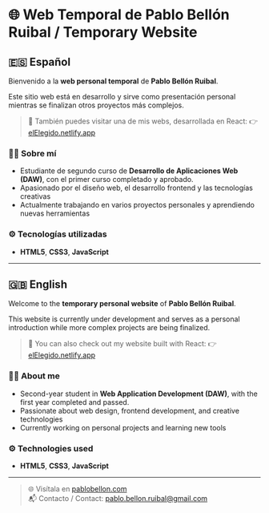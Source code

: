 # 🌐 Web Temporal de Pablo Bellón Ruibal / Temporary Website

## 🇪🇸 Español

Bienvenido a la **web personal temporal** de **Pablo Bellón Ruibal**.

Este sitio web está en desarrollo y sirve como presentación personal mientras se finalizan otros proyectos más complejos.

> 🔗 También puedes visitar una de mis webs, desarrollada en React:
> 👉 [elElegido.netlify.app](https://elelegido.netlify.app)

### 👨‍💻 Sobre mí

- Estudiante de segundo curso de **Desarrollo de Aplicaciones Web (DAW)**, con el primer curso completado y aprobado.
- Apasionado por el diseño web, el desarrollo frontend y las tecnologías creativas
- Actualmente trabajando en varios proyectos personales y aprendiendo nuevas herramientas

### ⚙️ Tecnologías utilizadas

- **HTML5**, **CSS3**, **JavaScript**

---

## 🇬🇧 English

Welcome to the **temporary personal website** of **Pablo Bellón Ruibal**.

This website is currently under development and serves as a personal introduction while more complex projects are being finalized.

> 🔗 You can also check out my website built with React:
> 👉 [elElegido.netlify.app](https://elelegido.netlify.app)

### 👨‍💻 About me

- Second-year student in **Web Application Development (DAW)**, with the first year completed and passed.
- Passionate about web design, frontend development, and creative technologies
- Currently working on personal projects and learning new tools

### ⚙️ Technologies used

- **HTML5**, **CSS3**, **JavaScript**

---

> 🌐 Visítala en [pablobellon.com](https://www.pablobellon.com)  
> 📬 Contacto / Contact: pablo.bellon.ruibal@gmail.com
